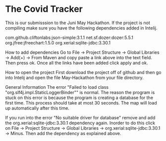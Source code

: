 # The Covid Tracker

This is our submisssion to the Juni May Hackathon.
If the project is not compiling make sure you have the following dependencies added in Intelij. 

com.github.cliftonlabs:json-simple:3.1.1
net.sf.dozer:dozer:5.5.1
org.jfree:jfreechart:1.5.0
org.xerial:sqlite-jdbc:3.30.1

How to add dependencies
Go to File -> Project Structure -> Global Libraries -> Add(+) -> From Maven 
and copy paste a link above into the text field.
Then press ok.
Once all the links have been added click apply and ok.

How to open the project
First download the project off of github and then go into Intelij and open the file May-Hackathon from your file directory.

General Information
The error "Failed to load class "org.slf4j.impl.StaticLoggerBinder"" is normal.
The reason the program is stuck on this error is because the program is creating a database for the first time.
This process should take at most 30 seconds.
The map will load up automatically after this time.

If you run into the error "No suitable driver for database" remove and add the org.xerial:sqlite-jdbc:3.30.1 dependency again.
Inorder to do this click on File -> Project Structure -> Global Libraries -> org.xerial:sqlite-jdbc:3.30.1 -> Minus.
Then add the dependency as explained above.

